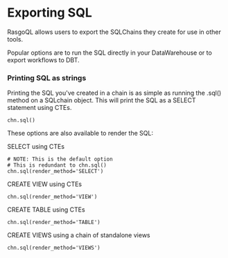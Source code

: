 # Exporting SQL

RasgoQL allows users to export the SQLChains they create for use in other tools.

Popular options are to run the SQL directly in your DataWarehouse or to export workflows to DBT.

### Printing SQL as strings

Printing the SQL you've created in a chain is as simple as running the .sql() method on a SQLchain object. This will print the SQL as a SELECT statement using CTEs.

```
chn.sql()
```

These options are also available to render the SQL:

SELECT using CTEs

```
# NOTE: This is the default option
# This is redundant to chn.sql()
chn.sql(render_method='SELECT')
```

CREATE VIEW using CTEs

```
chn.sql(render_method='VIEW')
```

CREATE TABLE using CTEs

```
chn.sql(render_method='TABLE')
```

CREATE VIEWS using a chain of standalone views

```
chn.sql(render_method='VIEWS')
```
